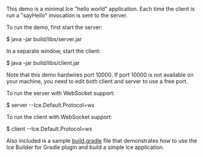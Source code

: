 This demo is a minimal Ice "hello world" application. Each time the
client is run a "sayHello" invocation is sent to the server.

To run the demo, first start the server:

$ java -jar build/libs/server.jar

In a separate window, start the client:

$ java -jar build/libs/client.jar

Note that this demo hardwires port 10000. If port 10000 is not
available on your machine, you need to edit both client and server
to use a free port.

To run the server with WebSocket support:

$ server --Ice.Default.Protocol=ws

To run the client with WebSocket support:

$ client --Ice.Default.Protocol=ws

Also included is a sample [build.gradle](./build.gradle.example) file
that demonstrates how to use the Ice Builder for Gradle plugin and
build a simple Ice application.
